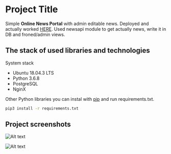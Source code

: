 # Project Title

Simple **Online News Portal** with admin editable news. Deployed and actually worked [HERE](http://109.75.33.121/). Used newsapi module to get actually news, write it in DB and froned/admin views.  

## The stack of used libraries and technologies

System stack

* Ubuntu 18.04.3 LTS
* Python 3.6.8
* PostgreSQL
* NginX

Other Python libraries you can instal with [pip](https://pip.pypa.io/en/stable/) and run requirements.txt.

```bash
pip3 install -r requirements.txt
```

## Project screenshots

![Alt text](http://full/path/to/img.jpg "Optional title")

![Alt text](http://full/path/to/img.jpg "Optional title")
